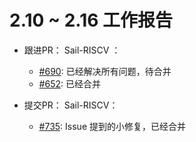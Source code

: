 # 2.10 ~ 2.16 工作报告

- 跟进PR： Sail-RISCV ： 
    - [#690](https://github.com/riscv/sail-riscv/pull/690): 已经解决所有问题，待合并
    - [#652](https://github.com/riscv/sail-riscv/pull/652): 已经合并

- 提交PR： Sail-RISCV：
    - [#735](https://github.com/riscv/sail-riscv/pull/735): Issue 提到的小修复，已经合并